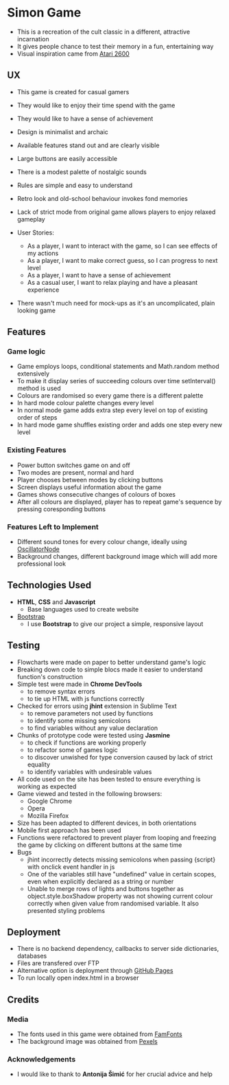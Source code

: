# Simon Game

- This is a recreation of the cult classic in a different, attractive incarnation
- It gives people chance to test their memory in a fun, entertaining way
- Visual inspiration came from [Atari 2600](https://en.wikipedia.org/wiki/Atari_2600)
 
## UX
 
- This game is created for casual gamers
- They would like to enjoy their time spend with the game
- They would like to have a sense of achievement

- Design is minimalist and archaic
- Available features stand out and are clearly visible
- Large buttons are easily accessible
- There is a modest palette of nostalgic sounds
- Rules are simple and easy to understand
- Retro look and old-school behaviour invokes fond memories 
- Lack of strict mode from original game allows players to enjoy relaxed gameplay

- User Stories:
	- As a player, I want to interact with the game, so I can see effects of my actions
	- As a player, I want to make correct guess, so I can progress to next level
	- As a player, I want to have a sense of achievement
	- As a casual user, I want to relax playing and have a pleasant experience

- There wasn't much need for mock-ups as it's an uncomplicated, plain looking game

## Features

### Game logic

- Game employs loops, conditional statements and Math.random method extensively
- To make it display series of succeeding colours over time setInterval() method is used 
- Colours are randomised so every game there is a different palette
- In hard mode colour palette changes every level
- In normal mode game adds extra step every level on top of existing order of steps
- In hard mode game shuffles existing order and adds one step every new level

 
### Existing Features

- Power button switches game on and off
- Two modes are present, normal and hard
- Player chooses between modes by clicking buttons
- Screen displays useful information about the game
- Games shows consecutive changes of colours of boxes
- After all colours are displayed, player has to repeat game's sequence by pressing coresponding buttons

### Features Left to Implement
- Different sound tones for every colour change, ideally using [OscillatorNode](https://developer.mozilla.org/en-US/docs/Web/API/OscillatorNode)
- Background changes, different background image which will add more professional look


## Technologies Used

- **HTML**, **CSS** and **Javascript**
	- Base languages used to create website
- [Bootstrap](http://getbootstrap.com/)
	- I use **Bootstrap** to give our project a simple, responsive layout


## Testing

- Flowcharts were made on paper to better understand game's logic
- Breaking down code to simple blocs made it easier to understand function's construction
- Simple test were made in **Chrome DevTools**
	- to remove syntax errors
	- to tie up HTML with js functions correctly
- Checked for errors using **jhint** extension in Sublime Text
	- to remove parameters not used by functions
	- to identify some missing semicolons
	- to find variables without any value declaration
- Chunks of prototype code were tested using **Jasmine**
	- to check if functions are working properly
	- to refactor some of games logic
	- to discover unwished for type conversion caused by lack of strict equality
	- to identify variables with undesirable values
- All code used on the site has been tested to ensure everything is working as expected
- Game viewed and tested in the following browsers:
	- Google Chrome
	- Opera
	- Mozilla Firefox
- Size has been adapted to different devices, in both orientations
- Mobile first approach has been used
- Functions were refactored to prevent player from looping and freezing the game by clicking on different buttons at the same time
- Bugs
	- jhint incorrectly detects missing semicolons when passing {script} with onclick event handler in js
	- One of the variables still have "undefined" value in certain scopes, even when explicitly declared as a string or number
	- Unable to merge rows of lights and buttons together as object.style.boxShadow property was not showing current colour correctly when given value from 
  	  randomised variable. It also presented styling problems 

## Deployment

- There is no backend dependency, callbacks to server side dictionaries, databases
- Files are transfered over FTP
- Alternative option is deployment through [GitHub Pages](https://pages.github.com/)
- To run locally open index.html in a browser


## Credits

### Media

- The fonts used in this game were obtained from [FamFonts](https://famfonts.com/)
- The background image was obtained from [Pexels](https://www.pexels.com/)

### Acknowledgements

- I would like to thank to **Antonija Šimić** for her crucial advice and help